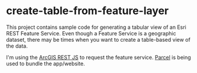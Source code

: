 # create-table-from-feature-layer

This project contains sample code for generating a tabular view of an Esri REST Feature Service.  Even though a Feature Service is a geographic dataset, there may be times when you want to create a table-based view of the data.

I'm using the [ArcGIS REST JS](https://esri.github.io/arcgis-rest-js/) to request the feature service.  [Parcel](https://parceljs.org/) is being used to bundle the app/website.
